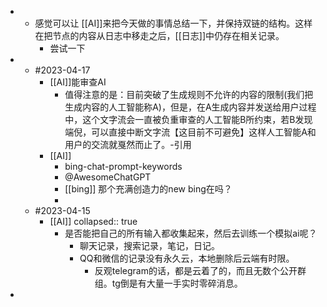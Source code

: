 -
	- 感觉可以让 [[AI]]来把今天做的事情总结一下，并保持双链的结构。这样在把节点的内容从日志中移走之后，[[日志]]中仍存在相关记录。
		- 尝试一下
-
	- #2023-04-17
		- [[AI]]能审查AI
			- 值得注意的是：目前突破了生成规则不允许的内容的限制(我们把生成内容的人工智能称A)，但是，在A生成内容并发送给用户过程中，这个文字流会一直被负重审查的人工智能B所约束，若B发现端倪，可以直接中断文字流【这目前不可避免】这样人工智能A和用户的交流就戛然而止了。-引用
		- [[AI]]
			- bing-chat-prompt-keywords
			- @AwesomeChatGPT
			- [[bing]] 那个充满创造力的new bing在吗？
			-
	- #2023-04-15
		- [[AI]]
		  collapsed:: true
			- 是否能把自己的所有输入都收集起来，然后去训练一个模拟ai呢？
				- 聊天记录，搜索记录，笔记，日记。
				- QQ和微信的记录没有永久云，本地删除后云端有时限。
					- 反观telegram的话，都是云着了的，而且无数个公开群组。tg倒是有大量一手实时零碎消息。
-
